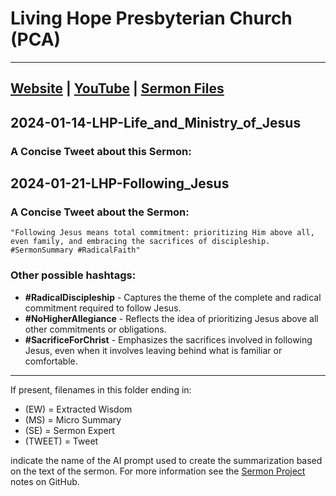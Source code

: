 # Living Hope Presbyterian Church (PCA)

___

## [Website](https://www.livinghopepresbyterian.org/) | [YouTube](https://www.youtube.com/@LivingHopePresbyterianChurch) | [Sermon Files](https://github.com/jobian-ai/LHP-Sermons/tree/main/sermons/2024/24-01-21)

## 2024-01-14-LHP-Life_and_Ministry_of_Jesus

### A Concise Tweet about this Sermon:

## 2024-01-21-LHP-Following_Jesus

### A Concise Tweet about the Sermon:

```"Following Jesus means total commitment: prioritizing Him above all, even family, and embracing the sacrifices of discipleship. #SermonSummary #RadicalFaith"```

### Other possible hashtags:

- **#RadicalDiscipleship** - Captures the theme of the complete and radical commitment required to follow Jesus.
- **#NoHigherAllegiance** - Reflects the idea of prioritizing Jesus above all other commitments or obligations.
- **#SacrificeForChrist** - Emphasizes the sacrifices involved in following Jesus, even when it involves leaving behind what is familiar or comfortable.

___

If present, filenames in this folder ending in:

- (EW) = Extracted Wisdom
- (MS) = Micro Summary
- (SE) =  Sermon Expert
- (TWEET) = Tweet

indicate the name of the AI prompt used to create the summarization based on the text of the sermon.  For more information see the [Sermon Project](https://github.com/jobian-ai/LHP-Sermons/tree/main) notes on GitHub.